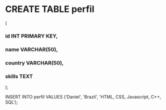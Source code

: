 <h1>CREATE TABLE perfil</h1> (<br>
    <h3>id INT PRIMARY KEY,</h3>
    <h3>name VARCHAR(50),</h3>
    <h3>country VARCHAR(50),</h3>
    <h3>skills TEXT</h3>
);<br>

INSERT INTO perfil VALUES ('Daniel', 'Brazil', 'HTML, CSS, Javascript, C++, SQL');
